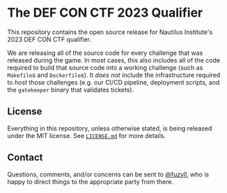 # The DEF CON CTF 2023 Qualifier #

This repository contains the open source release for Nautilus Institute's 2023
DEF CON CTF qualifier.

We are releasing all of the source code for every challenge that was released
during the game. In most cases, this also includes all of the code required to
build that source code into a working challenge (such as `Makefile`s and
`Dockerfile`s). It *does not* include the infrastructure required to *host*
those challenges (e.g. our CI/CD pipeline, deployment scripts, and the
`gatekeeper` binary that validates tickets).

## License ##

Everything in this repository, unless otherwise stated, is being released under
the MIT license. See [`LICENSE.md`](./LICENSE.md) for more details.

## Contact ##

Questions, comments, and/or concerns can be sent to
[@fuzyll](https://github.com/fuzyll), who is happy to direct things to the
appropriate party from there.
